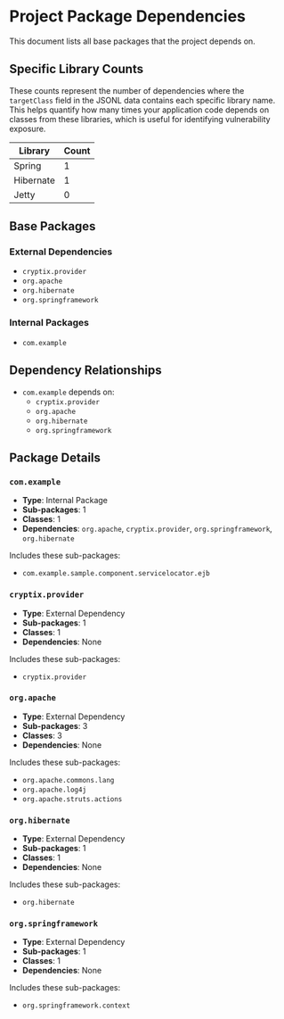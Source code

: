 # Project Package Dependencies

This document lists all base packages that the project depends on.

## Specific Library Counts

These counts represent the number of dependencies where the `targetClass` field in the JSONL data contains each specific library name. This helps quantify how many times your application code depends on classes from these libraries, which is useful for identifying vulnerability exposure.

| Library | Count |
|---------|-------|
| Spring | 1 |
| Hibernate | 1 |
| Jetty | 0 |

## Base Packages

### External Dependencies

- `cryptix.provider`
- `org.apache`
- `org.hibernate`
- `org.springframework`

### Internal Packages

- `com.example`

## Dependency Relationships

- `com.example` depends on:
  - `cryptix.provider`
  - `org.apache`
  - `org.hibernate`
  - `org.springframework`

## Package Details

### `com.example`

- **Type**: Internal Package
- **Sub-packages**: 1
- **Classes**: 1
- **Dependencies**: `org.apache`, `cryptix.provider`, `org.springframework`, `org.hibernate`

Includes these sub-packages:

- `com.example.sample.component.servicelocator.ejb`

### `cryptix.provider`

- **Type**: External Dependency
- **Sub-packages**: 1
- **Classes**: 1
- **Dependencies**: None

Includes these sub-packages:

- `cryptix.provider`

### `org.apache`

- **Type**: External Dependency
- **Sub-packages**: 3
- **Classes**: 3
- **Dependencies**: None

Includes these sub-packages:

- `org.apache.commons.lang`
- `org.apache.log4j`
- `org.apache.struts.actions`

### `org.hibernate`

- **Type**: External Dependency
- **Sub-packages**: 1
- **Classes**: 1
- **Dependencies**: None

Includes these sub-packages:

- `org.hibernate`

### `org.springframework`

- **Type**: External Dependency
- **Sub-packages**: 1
- **Classes**: 1
- **Dependencies**: None

Includes these sub-packages:

- `org.springframework.context`

